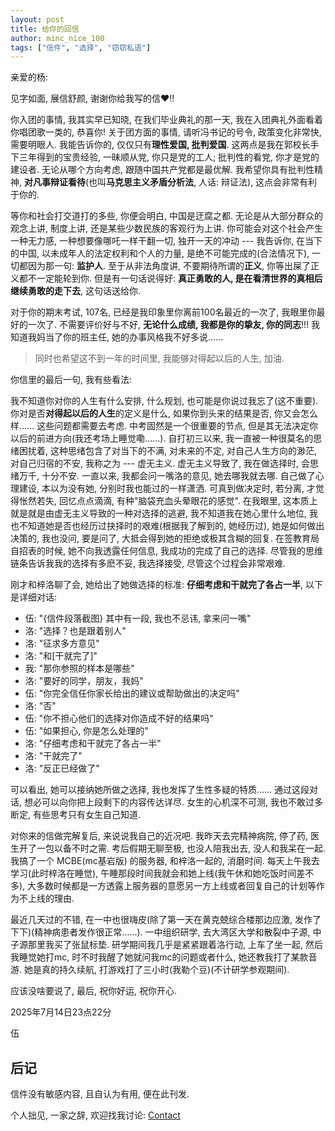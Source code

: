 ```yaml
---
layout: post
title: 给你的回信
author: minc_nice_100
tags: ["信件", "选择", "窃窃私语"]
---
```


亲爱的杨:

见字如面, 展信舒颜, 谢谢你给我写的信♥!! 

你入团的事情, 我其实早已知晓, 在我们毕业典礼的那一天, 我在入团典礼外面看着你唱团歌一类的, 恭喜你! 关于团方面的事情, 请听冯书记的号令, 政策变化非常快, 需要明眼人. 我能告诉你的, 仅仅只有**理性爱国, 批判爱国**. 这两点是我在郭校长手下三年得到的宝贵经验, 一昧顺从党, 你只是党的工人; 批判性的看党, 你才是党的建设者. 无论从哪个方向考虑, 跟随中国共产党都是最优解. 我希望你具有批判性精神, **对凡事辩证看待**(也叫**马克思主义矛盾分析法**, 人话: 辩证法), 这点会非常有利于你的.

等你和社会打交道打的多些, 你便会明白, 中国是迂腐之都. 无论是从大部分群众的观念上讲, 制度上讲, 还是某些少数民族的客观行为上讲. 你可能会对这个社会产生一种无力感, 一种想要像哪吒一样干翻一切, 独开一天的冲动 --- 我告诉你, 在当下的中国, 以未成年人的法定权利和个人的力量, 是绝不可能完成的(合法情况下), 一切都因为那一句: **监护人**. 至于从非法角度讲, 不要期待所谓的**正义**, 你等出屎了正义都不一定能轮到你. 但是有一句话说得好: **真正勇敢的人, 是在看清世界的真相后继续勇敢的走下去**, 这句话送给你.

对于你的期末考试, 107名, 已经是我印象里你离前100名最近的一次了, 我眼里你最好的一次了. 不需要评价好与不好, **无论什么成绩, 我都是你的挚友, 你的同志**!!!  我知道我妈当了你的班主任, 她的办事风格我不好多说...... 

> 同时也希望这不到一年的时间里, 我能够对得起以后的人生, 加油.

你信里的最后一句, 我有些看法:

我不知道你对你的人生有什么安排, 什么规划, 也可能是你说过我忘了(这不重要). 你对是否**对得起以后的人生**的定义是什么, 如果你到头来的结果是否, 你又会怎么样...... 这些问题都需要去考虑. 中考固然是一个很重要的节点, 但是其无法决定你以后的前进方向(我还考场上睡觉嘞......). 自打初三以来, 我一直被一种很莫名的思绪困扰着, 这种思绪包含了对当下的不满, 对未来的不定, 对自己人生方向的渺茫, 对自己归宿的不安, 我称之为 --- 虚无主义. 虚无主义导致了, 我在做选择时, 会思绪万千, 十分不安. 一直以来, 我都会问一嘴洛的意见, 她去哪我就去哪. 自己做了心理建设, 本以为没有她, 分别时我也能过的一样潇洒. 可真到做决定时, 若分离, 才觉得怅然若失, 回忆点点滴滴, 有种"脑袋充血头晕眼花的感觉". 在我眼里, 这本质上就是就是由虚无主义导致的一种对选择的逃避, 我不知道我在她心里什么地位, 我也不知道她是否也经历过抉择时的艰难(根据我了解到的, 她经历过), 她是如何做出决策的, 我也没问, 要是问了, 大抵会得到她的拒绝或极其含糊的回复. 在签教育局自招表的时候, 她不向我透露任何信息, 我成功的完成了自己的选择. 尽管我的思维链条告诉我我的选择有多麽不妥, 我选择接受, 尽管这个过程会非常艰难.

刚才和梓洛聊了会, 她给出了她做选择的标准: **仔细考虑和干就完了各占一半**, 以下是详细对话:

- 伍: "{信件段落截图} 其中有一段, 我也不忌讳, 拿来问一嘴"
- 洛: "选择？也是跟着别人"
- 洛: "征求多方意见"
- 洛: "和[干就完了]"
- 我: "那你参照的样本是哪些"
- 洛: "要好的同学，朋友，我妈"
- 伍: "你完全信任你家长给出的建议或帮助做出的决定吗"
- 洛: "否"
- 伍: "你不担心他们的选择对你造成不好的结果吗"
- 伍: "如果担心, 你是怎么处理的"
- 洛: "仔细考虑和干就完了各占一半"
- 洛: "干就完了"
- 洛: "反正已经做了"

可以看出, 她可以接纳她所做之选择, 我也发挥了生性多疑的特质...... 通过这段对话, 想必可以向你把上段剩下的内容传达详尽. 女生的心机深不可测, 我也不敢过多断定, 有些思考只有女生自己知道.

对你来的信做完解复后, 来说说我自己的近况吧. 我昨天去完精神病院, 停了药, 医生开了一包以备不时之需. 考后假期无聊至极, 也没人陪我出去, 没人和我呆在一起. 我搞了一个 MCBE(mc基岩版) 的服务器, 和梓洛一起的, 消磨时间. 每天上午我去学习(此时梓洛在睡觉), 午睡那段时间我就会和她上线(我午休和她吃饭时间差不多), 大多数时候都是一方透露上服务器的意愿另一方上线或者回复自己的计划等作为不上线的理由.

最近几天过的不错, 在一中也很嗨皮(除了第一天在黄克兢综合楼那边应激, 发作了下下)(精神病患者发作很正常......). 一中组织研学, 去大湾区大学和散裂中子源, 中子源那里我买了张鼠标垫. 研学期间我几乎是紧紧跟着洛行动, 上车了坐一起, 然后我睡觉她打mc, 时不时我醒了她就问我mc的问题或者什么, 她还教我打了某款音游. 她是真的持久续航, 打游戏打了三小时(我勒个豆)(不计研学参观期间).

应该没啥要说了, 最后, 祝你好运, 祝你开心.



2025年7月14日23点22分

伍

## 后记
信件没有敏感内容, 且自认为有用, 便在此刊发.

个人拙见, 一家之辞, 欢迎找我讨论: [Contact](/contact/)